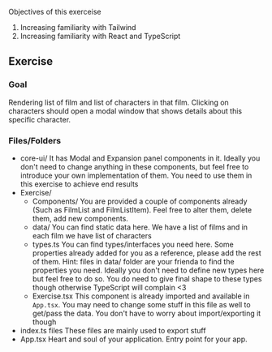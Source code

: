 Objectives of this exerceise

1. Increasing familiarity with Tailwind
2. Increasing familiarity with React and TypeScript

## Exercise

### Goal

Rendering list of film and list of characters in that film. Clicking on characters should open a modal window that shows details about this specific character.

### Files/Folders

- core-ui/
  It has Modal and Expansion panel components in it. Ideally you don't need to change anything in these components, but feel free to introduce your own implementation of them. You need to use them in this exercise to achieve end results
- Exercise/
  - Components/
    You are provided a couple of components already (Such as FilmList and FilmListItem). Feel free to alter them, delete them, add new components.
  - data/
    You can find static data here. We have a list of films and in each film we have list of characters
  - types.ts
    You can find types/interfaces you need here. Some properties already added for you as a reference, please add the rest of them. Hint: files in data/ folder are your frienda to find the properties you need. Ideally you don't need to define new types here but feel free to do so. You do need to give final shape to these types though otherwise TypeScript will complain <3 
  - Exercise.tsx
    This component is already imported and available in `App.tsx`. You may need to change some stuff in this file as well to get/pass the data. You don't have to worry about import/exporting it though
- index.ts files
  These files are mainly used to export stuff
- App.tsx
  Heart and soul of your application. Entry point for your app.
